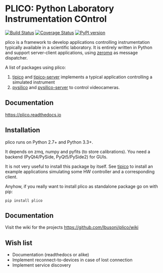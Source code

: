 # PLICO: Python Laboratory Instrumentation COntrol

 [![Build Status][travis]][travislink]  [![Coverage Status][coveralls]][coverallslink] [![PyPI version][pypiversion]][pypiversionlink]


plico is a framework to develop applications controlling instrumentation typically available in a scientific laboratory.
It is entirely written in Python and support server-client applications, using [zeromq][zmq] as message dispatcher.



A list of packages using plico:
   1. [tipico][tipico] and [tipico-server][tipico-server] implements a typical application controlling a simulated instrument
   1. [pysilico][pysilico] and [pysilico-server][pysilico-server] to control videocameras.


## Documentation

https://plico.readthedocs.io




## Installation

plico runs on Python 2.7+ and Python 3.3+. 

It depends on zmq, numpy and pyfits (to store calibrations). You need a backend (PyQt4/PySide, PyQt5/PySide2) for GUIs.

It is not very useful to install this package by itself. See [tipico][tipico] to install an example applications simulating some HW controller and a corresponding client. 

Anyhow, if you really want to install plico as standalone package go on with pip:

```
pip install plico
```

## Documentation
Visit the wiki for the projects https://github.com/lbusoni/plico/wiki


## Wish list

   + Documentation (readthedocs or alike)
   + Implement reconnect-to-devices in case of lost connection
   + Implement service discovery 


[zmq]: http://zeromq.org
[plico]: https://github.com/lbusoni/plico
[tipico]: https://github.com/lbusoni/tipico
[tipico-server]: https://github.com/lbusoni/tipico_server
[pysilico]: https://github.com/lbusoni/pysilico
[pysilico-server]: https://github.com/lbusoni/pysilico_server
[travis]: https://travis-ci.com/lbusoni/plico.svg?branch=master "go to travis"
[travislink]: https://travis-ci.com/lbusoni/plico
[coveralls]: https://coveralls.io/repos/github/lbusoni/plico/badge.svg?branch=master "go to coveralls"
[coverallslink]: https://coveralls.io/github/lbusoni/plico
[pypiversion]: https://badge.fury.io/py/plico.svg
[pypiversionlink]: https://badge.fury.io/py/plico


